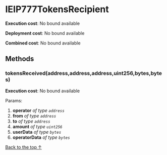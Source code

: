 # IEIP777TokensRecipient


**Execution cost**: No bound available

**Deployment cost**: No bound available

**Combined cost**: No bound available




## Methods
### tokensReceived(address,address,address,uint256,bytes,bytes)


**Execution cost**: No bound available


Params:

1. **operator** *of type `address`*
2. **from** *of type `address`*
3. **to** *of type `address`*
4. **amount** *of type `uint256`*
5. **userData** *of type `bytes`*
6. **operatorData** *of type `bytes`*


[Back to the top ↑](#ieip777tokensrecipient)
